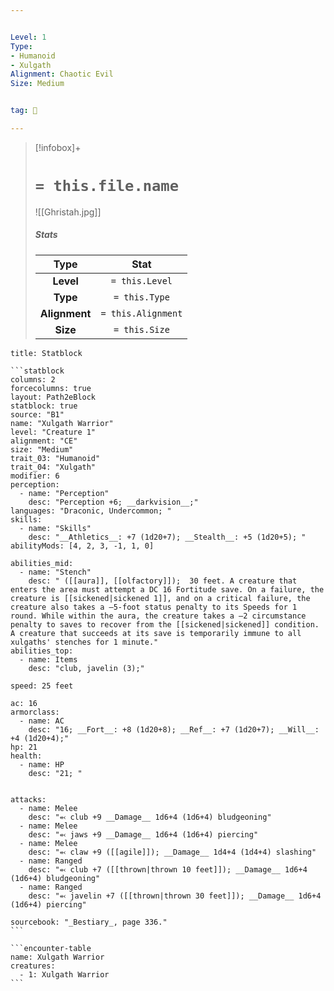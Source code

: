 ```yaml
---


Level: 1
Type:
- Humanoid
- Xulgath
Alignment: Chaotic Evil
Size: Medium


tag: 👹

---
```


> [!infobox]+
> #  `= this.file.name`
> ![[Ghristah.jpg]]
> ##### Stats
> Type | Stat |
> :---:|:---:|
> **Level** | `= this.Level` |
> **Type** | `= this.Type` |
> **Alignment** | `= this.Alignment` |
> **Size** | `= this.Size` |



````ad-info
title: Statblock

```statblock
columns: 2
forcecolumns: true
layout: Path2eBlock
statblock: true
source: "B1"
name: "Xulgath Warrior"
level: "Creature 1"
alignment: "CE"
size: "Medium"
trait_03: "Humanoid"
trait_04: "Xulgath"
modifier: 6
perception:
  - name: "Perception"
    desc: "Perception +6; __darkvision__;"
languages: "Draconic, Undercommon; "
skills:
  - name: "Skills"
    desc: "__Athletics__: +7 (1d20+7); __Stealth__: +5 (1d20+5); "
abilityMods: [4, 2, 3, -1, 1, 0]

abilities_mid:
  - name: "Stench"
    desc: " ([[aura]], [[olfactory]]);  30 feet. A creature that enters the area must attempt a DC 16 Fortitude save. On a failure, the creature is [[sickened|sickened 1]], and on a critical failure, the creature also takes a –5-foot status penalty to its Speeds for 1 round. While within the aura, the creature takes a –2 circumstance penalty to saves to recover from the [[sickened|sickened]] condition. A creature that succeeds at its save is temporarily immune to all xulgaths' stenches for 1 minute."
abilities_top:
  - name: Items
    desc: "club, javelin (3);"

speed: 25 feet

ac: 16
armorclass:
  - name: AC
    desc: "16; __Fort__: +8 (1d20+8); __Ref__: +7 (1d20+7); __Will__: +4 (1d20+4);"
hp: 21
health:
  - name: HP
    desc: "21; "


attacks:
  - name: Melee
    desc: "⬻ club +9 __Damage__ 1d6+4 (1d6+4) bludgeoning"
  - name: Melee
    desc: "⬻ jaws +9 __Damage__ 1d6+4 (1d6+4) piercing"
  - name: Melee
    desc: "⬻ claw +9 ([[agile]]); __Damage__ 1d4+4 (1d4+4) slashing"
  - name: Ranged
    desc: "⬻ club +7 ([[thrown|thrown 10 feet]]); __Damage__ 1d6+4 (1d6+4) bludgeoning"
  - name: Ranged
    desc: "⬻ javelin +7 ([[thrown|thrown 30 feet]]); __Damage__ 1d6+4 (1d6+4) piercing"

sourcebook: "_Bestiary_, page 336."
```

```encounter-table
name: Xulgath Warrior
creatures:
  - 1: Xulgath Warrior
```

````


